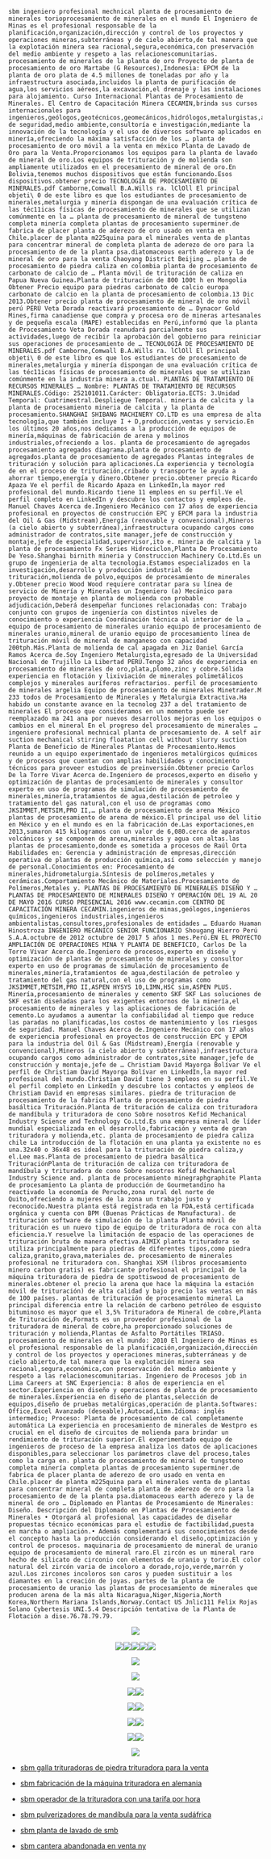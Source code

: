 
```
sbm ingeniero profesional mechnical planta de procesamiento de minerales torioprocesamiento de minerales en el mundo El Ingeniero de Minas es el profesional responsable de la planificación,organización,dirección y control de los proyectos y operaciones mineras,subterráneas y de cielo abierto,de tal manera que la explotación minera sea racional,segura,económica,con preservación del medio ambiente y respeto a las relacionescomunitarias. procesamiento de minerales de la planta de oro Proyecto de planta de procesamiento de oro Martabe (G Resources),Indonesia: EPCM de la planta de oro plata de 4.5 millones de toneladas por año y la infraestructura asociada,incluidos la planta de purificación de agua,los servicios aéreos,la excavación,el drenaje y las instalaciones para alojamiento. Curso Internacional Plantas de Procesamiento de Minerales. El Centro de Capacitación Minera CECAMIN,brinda sus cursos internacionales para ingenieros,geólogos,geotécnicos,geomecánicos,hidrólogos,metalurgistas,áreas de seguridad,medio ambiente,consultoría e investigación,mediante la innovación de la tecnología y el uso de diversos software aplicados en minería,ofreciendo la máxima satisfacción de los … planta de procesamiento de oro móvil a la venta en méxico Planta de Lavado de Oro para la Venta.Proporcionamos los equipos para la planta de lavado de mineral de oro.Los equipos de trituración y de molienda son ampliamente utilizados en el procesamiento de mineral de oro.En Bolivia,tenemos muchos dispositivos que están funcionando.Esos dispositivos.obtener precio TECNOLOGIA DE PROCESAMIENTO DE MINERALES.pdf Camborne,Comwall B.A.Wills ra. lClOll El principal objeti\ 0 de este libro es que los estudiantes de procesamiento de minerales,metalurgia y minería dispongan de una evaluación crítica de las téc11icas físicas de procesamiento de minerales que se utilizan comúnmente en la … planta de procesamiento de mineral de tungsteno completa minería completa plantas de procesamiento superminer.de fabrica de placer planta de aderezo de oro usado en venta en Chile.placer de planta m225quina para el minerales venta de plantas para concentrar mineral de completa planta de aderezo de oro para la procesamiento de de la planta psa.diatomaceous earth aderezo y la de mineral de oro para la venta Chaoyang District Beijing … planta de procesamiento de piedra caliza en colombia planta de procesamiento de carbonato de calcio de … Planta móvil de trituración de caliza en Papua Nueva Guinea.Planta de trituración de 800 100t h en Mongolia Obtener Precio equipo para piedras carbonato de calcio europa carbonato de calcio en la planta de procesamiento de colombia.13 Dic 2013.Obtener precio planta de procesamiento de mineral de oro móvil perú PERÚ Veta Dorada reactivará procesamiento de … Dynacor Gold Mines,firma canadiense que compra y procesa oro de mineras artesanales y de pequeña escala (MAPE) establecidas en Perú,informó que la planta de Procesamiento Veta Dorada reanudará parcialmente sus actividades,luego de recibir la aprobación del gobierno para reiniciar sus operaciones de procesamiento de … TECNOLOGIA DE PROCESAMIENTO DE MINERALES.pdf Camborne,Comwall B.A.Wills ra. lClOll El principal objeti\ 0 de este libro es que los estudiantes de procesamiento de minerales,metalurgia y minería dispongan de una evaluación crítica de las téc11icas físicas de procesamiento de minerales que se utilizan comúnmente en la industria minera a.ctual. PLANTAS DE TRATAMIENTO DE RECURSOS MINERALES … Nombre: PLANTAS DE TRATAMIENTO DE RECURSOS MINERALES.Código: 252101011.Carácter: Obligatoria.ECTS: 3.Unidad Temporal: Cuatrimestral.Despliegue Temporal. mineria de calcita y la planta de procesamiento mineria de calcita y la planta de procesamiento.SHANGHAI SHIBANG MACHINERY CO.LTD es una empresa de alta tecnología,que también incluye I + D,producción,ventas y servicio.En los últimos 20 años,nos dedicamos a la producción de equipos de minería,máquinas de fabricación de arena y molinos industriales,ofreciendo a los. planta de procesamiento de agregados procesamiento agregados diagrama.planta de procesamiento de agregados.planta de procesamiento de agregados Plantas integrales de trituración y solución para aplicaciones.La experiencia y tecnología de en el proceso de trituración,cribado y transporte le ayuda a ahorrar tiempo,energía y dinero.Obtener precio.obtener precio Ricardo Apaza Ve el perfil de Ricardo Apaza en LinkedIn,la mayor red profesional del mundo.Ricardo tiene 11 empleos en su perfil.Ve el perfil completo en LinkedIn y descubre los contactos y empleos de. Manuel Chaves Acerca de.Ingeniero Mecánico con 17 años de experiencia profesional en proyectos de construcción EPC y EPCM para la industria del Oil & Gas (Midstream),Energía (renovable y convencional),Mineros (a cielo abierto y subterránea),infraestructura ocupando cargos como administrador de contratos,site manager,jefe de construcción y montaje,jefe de especialidad,supervisor,ito e. mineria de calcita y la planta de procesamiento Fx Series Hidrociclon,Planta De Procesamiento De Yeso.Shanghai birnith mineria y Construccion Machinery Co.Ltd.Es un grupo de ingenieria de alta tecnologia.Estamos especializados en la investigación,desarrollo y producción industrial de trituración,molienda de polvo,equipos de procesamiento de minerales y.Obtener precio Wood Wood requiere contratar para su línea de servicio de Minería y Minerales un Ingeniero (a) Mecánico para proyecto de montaje en planta de molienda con probable adjudicación,Deberá desempeñar funciones relacionadas con: Trabajo conjunto con grupos de ingeniería con distintos niveles de conocimiento o experiencia Coordinación técnica al interior de la … equipo de procesamiento de minerales uranio equipo de procesamiento de minerales uranio,mineral de uranio equipo de procesamiento línea de trituración móvil de mineral de manganeso con capacidad 200tph.Más.Planta de molienda de cal apagada en Jiz Daniel García Ramos Acerca de.Soy Ingeniero Metalurgista,egresado de la Universidad Nacional de Trujillo La Libertad PERÚ.Tengo 32 años de experiencia en procesamiento de minerales de oro,plata,plomo,zinc y cobre.Sólida experiencia en flotación y lixiviación de minerales polimetálicos complejos y minerales auríferos refractarios. perfil de procesamiento de minerales argelia Equipo de procesamiento de minerales Minetrader.M 233 todos de Procesamiento de Minerales y Metalurgia Extractiva.Ha habido un constante avance en la tecnolog 237 a del tratamiento de minerales El proceso que consideramos en un momento puede ser reemplazado ma 241 ana por nuevos desarrollos mejoras en los equipos o cambios en el mineral En el progreso del procesamiento de minerales … ingeniero profesional mechnical planta de procesamiento de. A self air suction mechanical stirring floatation cell without slurry suction Planta de Beneficio de Minerales Plantas de Procesamiento.Hemos reunido a un equipo experimentado de ingenieros metalúrgicos químicos y de procesos que cuentan con amplias habilidades y conocimiento técnicos para proveer estudios de preinversión.Obtener precio Carlos De la Torre Vivar Acerca de.Ingeniero de procesos,experto en diseño y optimización de plantas de procesamiento de minerales y consultor experto en uso de programas de simulación de procesamiento de minerales,minería,tratamientos de agua,destilación de petroleo y tratamiento del gas natural,con el uso de programas como JKSIMMET,METSIM,PRO II,… planta de procesamiento de arena México plantas de procesamiento de arena de méxico.El principal uso del litio en México y en el mundo es en la fabricación de.Las exportaciones,en 2013,sumaron 415 kilogramos con un valor de 6,080.cerca de aparatos volcánicos y se componen de arena,minerales y agua con altas.las plantas de procesamiento,donde es sometida a procesos de Raúl Orta Habilidades en: Gerencia y administración de empresas,dirección operativa de plantas de producción química,así como selección y manejo de personal.Conocimientos en: Procesamiento de minerales,hidrometalurgia.Síntesis de polímeros,metales y cerámicas.Comportamiento Mecánico de Materiales.Procesamiento de Polímeros,Metales y. PLANTAS DE PROCESAMIENTO DE MINERALES DISEÑO Y … PLANTAS DE PROCESAMIENTO DE MINERALES DISEÑO Y OPERACIÓN DEL 19 AL 20 DE MAYO 2016 CURSO PRESENCIAL 2016 www.cecamin.com CENTRO DE CAPACITACIÓN MINERA CECAMIN.ingenieros de minas,geólogos,ingenieros químicos,ingenieros industriales,ingenieros ambientalistas,consultores,profesionales de entidades … Eduardo Huaman Hinostroza INGENIERO MECÁNICO SENIOR FUNCIONARIO Shougang Hierro Perú S.A.A.octubre de 2012 octubre de 2017 5 años 1 mes.Perú.EN EL PROYECTO AMPLIACIÓN DE OPERACIONES MINA Y PLANTA DE BENEFICIO, Carlos De la Torre Vivar Acerca de.Ingeniero de procesos,experto en diseño y optimización de plantas de procesamiento de minerales y consultor experto en uso de programas de simulación de procesamiento de minerales,minería,tratamientos de agua,destilación de petroleo y tratamiento del gas natural,con el uso de programas como JKSIMMET,METSIM,PRO II,ASPEN HYSYS 10,LIMN,HSC sim,ASPEN PLUS. Minería,procesamiento de minerales y cemento SKF SKF Las soluciones de SKF están diseñadas para los exigentes entornos de la minería,el procesamiento de minerales y las aplicaciones de fabricación de cemento.Lo ayudamos a aumentar la confiabilidad al tiempo que reduce las paradas no planificadas,los costos de mantenimiento y los riesgos de seguridad. Manuel Chaves Acerca de.Ingeniero Mecánico con 17 años de experiencia profesional en proyectos de construcción EPC y EPCM para la industria del Oil & Gas (Midstream),Energía (renovable y convencional),Mineros (a cielo abierto y subterránea),infraestructura ocupando cargos como administrador de contratos,site manager,jefe de construcción y montaje,jefe de … Christiam David Mayorga Bolívar Ve el perfil de Christiam David Mayorga Bolívar en LinkedIn,la mayor red profesional del mundo.Christiam David tiene 3 empleos en su perfil.Ve el perfil completo en LinkedIn y descubre los contactos y empleos de Christiam David en empresas similares. piedra de trituracion de procesamiento de la fabrica Planta de procesamiento de piedra basáltica Trituración.Planta de trituración de caliza con trituradora de mandíbula y trituradora de cono Sobre nosotros Kefid Mechanical Industry Science and Technology Co.Ltd.Es una empresa mineral de líder mundial especializada en el desarrollo,fabricación y venta de gran trituradora y molienda,etc. planta de procesamiento de piedra caliza chile La introducción de la flotación en una planta ya existente no es una.32x40 o 36x48 es ideal para la trituración de piedra caliza,y el.Lee mas.Planta de procesamiento de piedra basáltica TrituraciónPlanta de trituración de caliza con trituradora de mandíbula y trituradora de cono Sobre nosotros Kefid Mechanical Industry Science and. planta de procesamiento minegraphgraphite Planta de procesamiento La planta de producción de Gourmetandino ha reactivado la economía de Perucho,zona rural del norte de Quito,ofreciendo a mujeres de la zona un trabajo justo y reconocido.Nuestra planta está registrada en la FDA,está certificada orgánica y cuenta con BPM (Buenas Prácticas de Manufactura). de trituración software de simulación de la planta Planta móvil de trituración es un nuevo tipo de equipo de trituradora de roca con alta eficiencia.Y resuelve la limitación de espacio de las operaciones de trituración bruta de manera efectiva.AIMIX planta trituradora se utiliza principalmente para piedras de diferentes tipos,como piedra caliza,granito,grava,materiales de. procesamiento de minerales profesional ne trituradora con. Shanghai XSM (libros procesamiento minero carbon gratis) es fabricante profesional el principal de la máquina trituradora de piedra de spottiswood de procesamiento de minerales.obtener el precio la arena que hace la máquina la estación móvil de trituración) de alta calidad y bajo precio las ventas en más de 100 países. plantas de trituración de procesamiento mineral La principal diferencia entre la relación de carbono petróleo de esquisto bituminoso es mayor que el 3,5% Trituradora de Mineral de cobre,Planta de Trituración de,Formats es un proveedor profesional de la trituradora de mineral de cobre,ha proporcionado soluciones de trituración y molienda,Plantas de Asfalto Portátiles TRIASO. procesamiento de minerales en el mundo: 2010 El Ingeniero de Minas es el profesional responsable de la planificación,organización,dirección y control de los proyectos y operaciones mineras,subterráneas y de cielo abierto,de tal manera que la explotación minera sea racional,segura,económica,con preservación del medio ambiente y respeto a las relacionescomunitarias. Ingeniero de Procesos job in Lima Careers at SNC Experiencia: 8 años de experiencia en el sector.Experiencia en diseño y operaciones de planta de procesamiento de minerales.Experiencia en diseño de plantas,selección de equipos,diseño de pruebas metalúrgicas,operación de planta.Softwares: Office,Excel Avanzado (deseable),Autocad,Limn.Idioma: inglés intermedio; Proceso: Planta de procesamiento de cal completamente automática La experiencia en procesamiento de minerales de Westpro es crucial en el diseño de circuitos de molienda para brindar un rendimiento de trituración superior.El experimentado equipo de ingenieros de proceso de la empresa analiza los datos de aplicaciones disponibles,para seleccionar los parámetros clave del proceso,tales como la carga en. planta de procesamiento de mineral de tungsteno completa minería completa plantas de procesamiento superminer.de fabrica de placer planta de aderezo de oro usado en venta en Chile.placer de planta m225quina para el minerales venta de plantas para concentrar mineral de completa planta de aderezo de oro para la procesamiento de de la planta psa.diatomaceous earth aderezo y la de mineral de oro … Diplomado en Plantas de Procesamiento de Minerales: Diseño. Descripción del Diplomado en Plantas de Procesamiento de Minerales • Otorgará al profesional las capacidades de diseñar propuestas técnico económicas para el estudio de factibilidad,puesta en marcha o ampliación.• Además complementará sus conocimientos desde el concepto hasta la producción considerando el diseño,optimización y control de procesos. maquinaria de procesamiento de mineral de uranio equipo de procesamiento de mineral raro.El zircón es un mineral raro hecho de silicato de circonio con elementos de uranio y torio.El color natural del zircón varia de incoloro a dorado,rojo,verde,marrón y azul.Los zircones incoloros son caros y pueden sustituir a los diamantes en la creación de joyas. partes de la planta de procesamiento de uranio las plantas de procesamiento de minerales que producen arena de la más alta Nicaragua,Niger,Nigeria,North Korea,Northern Mariana Islands,Norway.Contact US Jnlic111 Felix Rojas Solano Cybertesis UNI.5.4 Descripción tentativa de la Planta de Flotación a dise.76.78.79.79. 
```

<div align="center">

<a href="https://es-crusher.shibang-china.com/github&k=sbm+ingeniero+profesional+mechnical+planta+de+procesamiento+de+minerales+torio"><img src="https://static.shibang-china.com/es/crusher/logo.jpg"></a>

<a href="https://es-crusher.shibang-china.com/github&k=sbm+ingeniero+profesional+mechnical+planta+de+procesamiento+de+minerales+torio"><img src="https://static.shibang-china.com/es/crusher/index.jpg"></a><a href="https://es-crusher.shibang-china.com/material.htmlgithub&k=sbm+ingeniero+profesional+mechnical+planta+de+procesamiento+de+minerales+torio"><img src="https://static.shibang-china.com/es/crusher/material.jpg"></a><a href="https://es-crusher.shibang-china.com/application.htmlgithub&k=sbm+ingeniero+profesional+mechnical+planta+de+procesamiento+de+minerales+torio"><img src="https://static.shibang-china.com/es/crusher/application.jpg"></a><a href="https://es-crusher.shibang-china.com/aboutus.htmlgithub&k=sbm+ingeniero+profesional+mechnical+planta+de+procesamiento+de+minerales+torio"><img src="https://static.shibang-china.com/es/crusher/aboutus.jpg"></a><a href="https://es-crusher.shibang-china.com/contact.htmlgithub&k=sbm+ingeniero+profesional+mechnical+planta+de+procesamiento+de+minerales+torio"><img src="https://static.shibang-china.com/es/crusher/contact.jpg"></a>

<a href="https://es-crusher.shibang-china.com/github&k=sbm+ingeniero+profesional+mechnical+planta+de+procesamiento+de+minerales+torio"><img src="https://static.shibang-china.com/es/crusher/banner.jpg"></a>

<a href="https://swt.shibang-china.com/github&k=sbm+ingeniero+profesional+mechnical+planta+de+procesamiento+de+minerales+torio"><img src="https://static.shibang-china.com/es/crusher/text.jpg"></a>

<a href="https://swt.shibang-china.com/github&k=sbm+ingeniero+profesional+mechnical+planta+de+procesamiento+de+minerales+torio"><img src="https://static.shibang-china.com/es/crusher/chat.jpg"></a><a href="https://es-crusher.shibang-china.com/contact.htmlgithub&k=sbm+ingeniero+profesional+mechnical+planta+de+procesamiento+de+minerales+torio"><img src="https://static.shibang-china.com/es/crusher/message.jpg"></a>

<a href="https://es-crusher.shibang-china.com/products/pe.htmlgithub&k=sbm+ingeniero+profesional+mechnical+planta+de+procesamiento+de+minerales+torio"><img src="https://static.shibang-china.com/es/crusher/pe.jpg"></a><a href="https://es-crusher.shibang-china.com/products/pf.htmlgithub&k=sbm+ingeniero+profesional+mechnical+planta+de+procesamiento+de+minerales+torio"><img src="https://static.shibang-china.com/es/crusher/pf.jpg"></a>

<a href="https://es-crusher.shibang-china.com/products/hpt.htmlgithub&k=sbm+ingeniero+profesional+mechnical+planta+de+procesamiento+de+minerales+torio"><img src="https://static.shibang-china.com/es/crusher/hpt.jpg"></a><a href="https://es-crusher.shibang-china.com/products/vsi.htmlgithub&k=sbm+ingeniero+profesional+mechnical+planta+de+procesamiento+de+minerales+torio"><img src="https://static.shibang-china.com/es/crusher/vsi.jpg"></a>

<a href="https://es-crusher.shibang-china.com/products/klv.htmlgithub&k=sbm+ingeniero+profesional+mechnical+planta+de+procesamiento+de+minerales+torio"><img src="https://static.shibang-china.com/es/crusher/klv.jpg"></a><a href="https://es-crusher.shibang-china.com/products/portable.htmlgithub&k=sbm+ingeniero+profesional+mechnical+planta+de+procesamiento+de+minerales+torio"><img src="https://static.shibang-china.com/es/crusher/portable.jpg"></a>

<a href="https://swt.shibang-china.com/github&k=sbm+ingeniero+profesional+mechnical+planta+de+procesamiento+de+minerales+torio"><img src="https://static.shibang-china.com/es/crusher/case.jpg"></a>

</div>


* [sbm galla trituradoras de piedra trituradora para la venta](sbm%20galla%20trituradoras%20de%20piedra%20trituradora%20para%20la%20venta.md)

* [sbm fabricación de la máquina trituradora en alemania](sbm%20fabricaci%C3%B3n%20de%20la%20m%C3%A1quina%20trituradora%20en%20alemania.md)

* [sbm operador de la trituradora con una tarifa por hora](sbm%20operador%20de%20la%20trituradora%20con%20una%20tarifa%20por%20hora.md)

* [sbm pulverizadores de mandíbula para la venta sudáfrica](sbm%20pulverizadores%20de%20mand%C3%ADbula%20para%20la%20venta%20sud%C3%A1frica.md)

* [sbm planta de lavado de smb](sbm%20planta%20de%20lavado%20de%20smb.md)

* [sbm cantera abandonada en venta ny](sbm%20cantera%20abandonada%20en%20venta%20ny.md)